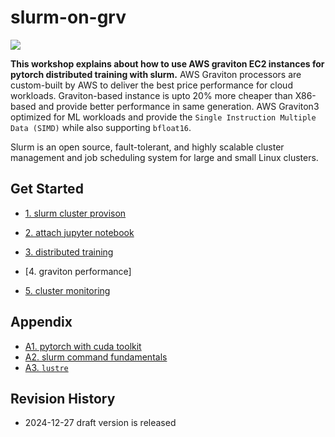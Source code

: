 # slurm-on-grv

![](https://github.com/gnosia93/slurm-on-grv/blob/main/tutorial/images/slurm-ws-arch-2.png)

**This workshop explains about how to use AWS graviton EC2 instances for pytorch distributed training with slurm.** 
AWS Graviton processors are custom-built by AWS to deliver the best price performance for cloud workloads. Graviton-based instance is upto 20% more cheaper than X86-based and provide better performance in same generation. AWS Graviton3 optimized for ML workloads and provide the `Single Instruction Multiple Data (SIMD)` while also supporting `bfloat16`. 

Slurm is an open source, fault-tolerant, and highly scalable cluster management and job scheduling system for large and small Linux clusters. 

## Get Started ##

* [1. slurm cluster provison](https://github.com/gnosia93/slurm-on-grv/blob/main/tutorial/1.provison.md)

* [2. attach jupyter notebook](https://github.com/gnosia93/slurm-on-grv/blob/main/tutorial/2.attach-jupyter.md)

* [3. distributed training](https://github.com/gnosia93/slurm-on-grv/blob/main/tutorial/3.distributed-training.md)

* [4. graviton performance] 

* [5. cluster monitoring](https://github.com/gnosia93/slurm-on-grv/blob/main/tutorial/5.cluster-monitoring.md)
  

## Appendix ##

* [A1. pytorch with cuda toolkit](https://github.com/gnosia93/slurm-on-grv/blob/main/tutorial/a1.cuda-toolkit.md)
* [A2. slurm command fundamentals](https://github.com/gnosia93/slurm-on-grv/blob/main/tutorial/a2.slurm-basic.md)
* [A3. `lustre`](https://tech.gluesys.com/blog/2022/07/22/lustre_GPU_Direct_Storage.html)

## Revision History ##
* 2024-12-27 draft version is released




